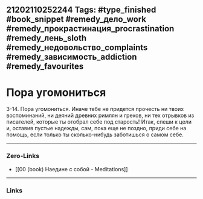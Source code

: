 21202110252244
Tags: #type_finished #book_snippet #remedy_дело_work #remedy_прокрастинация_procrastination #remedy_лень_sloth #remedy_недовольство_complaints #remedy_зависимость_addiction #remedy_favourites
---
# Пора угомониться

 3-14. Пора угомониться. Иначе тебе не придется прочесть ни твоих воспоминаний, ни деяний древних римлян и греков, ни тех отрывков из писателей, которые ты отобрал себе под старость! Итак, спеши к цели и, оставив пустые надежды, сам, пока еще не поздно, приди себе на помощь, если только ты сколько-нибудь заботишься о самом себе. 

---
### Zero-Links
- [[00 (book) Наедине с собой - Meditations]]
---
### Links
